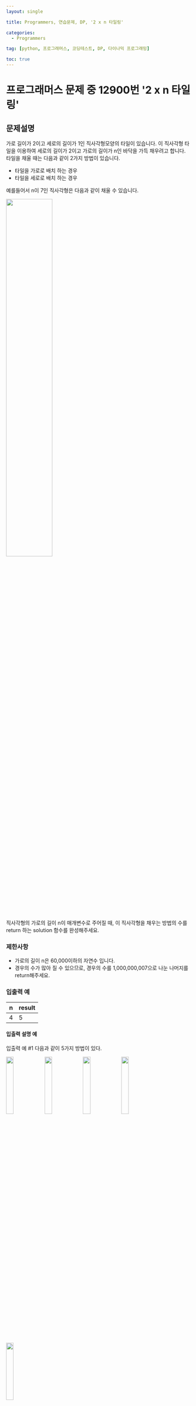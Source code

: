 ```yaml
---
layout: single

title: Programmers, 연습문제, DP, '2 x n 타일링'

categories:
  - Programmers

tag: [python, 프로그래머스, 코딩테스트, DP, 다이나믹 프로그래밍]

toc: true
---
```

# 프로그래머스 문제 중 12900번 '2 x n 타일링'   

## 문제설명   
가로 길이가 2이고 세로의 길이가 1인 직사각형모양의 타일이 있습니다. 이 직사각형 타일을 이용하여 세로의 길이가 2이고 가로의 길이가 n인 바닥을 가득 채우려고 합니다. 타일을 채울 때는 다음과 같이 2가지 방법이 있습니다.

+ 타일을 가로로 배치 하는 경우
+ 타일을 세로로 배치 하는 경우

예를들어서 n이 7인 직사각형은 다음과 같이 채울 수 있습니다.   

<img src="https://i.imgur.com/29ANX0f.png" width="50%">   

직사각형의 가로의 길이 n이 매개변수로 주어질 때, 이 직사각형을 채우는 방법의 수를 return 하는 solution 함수를 완성해주세요.

### 제한사항   
+ 가로의 길이 n은 60,000이하의 자연수 입니다.
+ 경우의 수가 많아 질 수 있으므로, 경우의 수를 1,000,000,007으로 나눈 나머지를 return해주세요.

### 입출력 예   
|n|result|
|-|-|
|4|5|
#### 입출력 설명 예   
입출력 예 #1
다음과 같이 5가지 방법이 있다.   
<div display="flex">
  <img src="https://i.imgur.com/keiKrD3.png" width="20%">
  <img src="https://i.imgur.com/O9GdTE0.png" width="20%">
  <img src="https://i.imgur.com/IZBmc6M.png" width="20%">
  <img src="https://i.imgur.com/29LWVzK.png" width="20%">
  <img src="https://i.imgur.com/z64JbNf.png" width="20%">
</div>

---   

## 풀이
